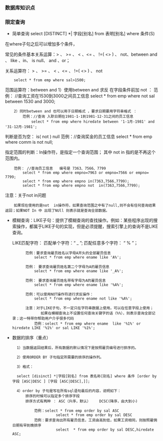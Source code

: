 ### 数据库知识点


### 限定查询

* 简单查询 select [DISTINCT] *| 字段[别名] from 表明[别名] where 条件(S)

在where子句之后可以增加多个条件，

常见的条件基本关系运算：> 、 >= 、 < 、<= 、 !=( <> ) 、 not、between and 、 like 、in、 is null、 and 、or；

关系运算符： > 、 >= 、 < 、<= 、 !=( <> ) 、 not

        select * from emp where sal>1500;
        
范围运算符：between and
        1）使用between and 求反  在字段条件前加  not  ：
            范例： //查询工资在1530到3000之间员工信息
                select * from emp where not sal between 1530 and 3000; 

        2）同时between and 也可以用于日期格式 ，要求日期要用字符串格式 ： 
            范例：//查询 入职日期在1981-1-1到1981-12-31之间的员工信息
                select * from emp where hiredate between '1-1月-1981' and '31-12月-1981';
                
判断是否为空： is( not ) null
        范例：//查询奖金的员工信息
             select * from emp where comm is not null;
             
指定范围的判断：In操作符，是指定一个查询范围； 其中 not in 指的是不再这个范围内。

        范例： //查询员工信息   编号是 7363、7566、7799
            select * from emp where empno=7963 or empno=7566 or empno= 7799;
            select * from emp where empno in(7363,7566,7799);
            select * from emp where empno not  in(7363,7566,7799);

  注意：关于not  in问题
  
        如果现在使用的是not  in操作符，如果查询范围之中有了null,则不会有任何查询结果返回；如果NOT In 中 出现了NUll 则表示就是查询全部数据。

* 模糊查询：LIKE子句：提供了模糊查询的查找操作。例如：某些程序出现的搜索操作，都属于LIKE子句的实现，但是必须提醒，搜索引擎上的查询不是LIKE查询。

     LIKE匹配字符：     匹配单个字符：“   _  ”;            匹配任意多个字符： “ % ”；

            范例：要求查询雇员姓名以字母A开头的全部雇员信息
                select * from emp where ename like 'A%';

            范例： 要求查询雇员姓名第二个字母为A的雇员信息
                select * from emp where ename like '_A%';

            范例： 要求查询雇员姓名带有字母为A的雇员信息
                select * from emp where ename like '%A%';

            范例：可以使用NOT操作符进行求反操作：
                select * from emp where ename not like '%A%';

            注意：对于LIKE子句，不一定只在字符串数据上使用，可以在任意字段上使用；
                   如果在模糊查询上不设置任何查询关键字的话（%%），则表示查询全部记录；这一特带你帮助用户介乎很多代码
                范例：select * from emp where ename  like '%1%' or  hiredate LIKE '%1%' or sal LIKE '%1%';
                
* 数据的排序（重点）

        1）当数据返回结果后，所有数据的默认情况下是按照雇员编号进行排序的。
        
        2）使用ORDER BY 子句指定所需要的排序的操作列。
        
        3）格式：
        
        select [disinct] *|字段[别名] from 表名称[别名] where 条件 [order by 字段 [ASC|DESC ] [字段 [ASC|DESC],]];

        4）order by 子句是写在所有sql语句最后的内容，说明如下：
            排序的时候可以指定多个排序字段
            排序方式有两种 ： ASC（升序，默认）    DCSC(降序，由大到小)

                范例：select * from emp order by sal ASC        
                          select * from emp order by sal DESC
                范例：要求查询出所有雇员信息，工资由高到低，如果工资相同，则按照雇佣日期有早到晚排序
                          select  * from emp order by sal DESC,hiredate ASC;
                          

